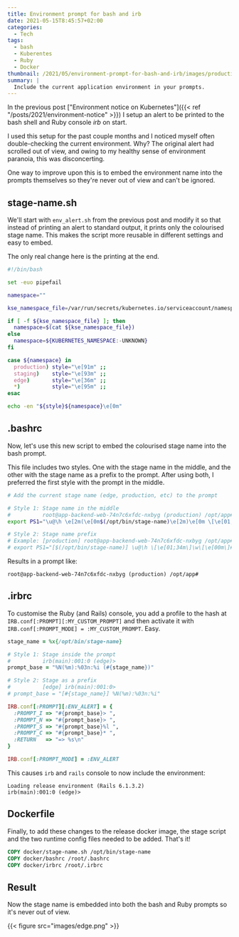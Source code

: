 ```yaml
---
title: Environment prompt for bash and irb
date: 2021-05-15T8:45:57+02:00
categories:
  - Tech
tags:
  - bash
  - Kuberentes
  - Ruby
  - Docker
thumbnail: /2021/05/environment-prompt-for-bash-and-irb/images/production.png
summary: |
  Include the current application environment in your prompts.
---
```


In the previous post ["Environment notice on Kubernetes"]({{< ref "/posts/2021/environment-notice" >}})
I setup an alert to be printed to the bash shell and Ruby console _irb_ on start.

I used  this setup for the past couple months and I noticed myself often double-checking
the current environment. Why? The original alert had scrolled out of view, and
owing to my healthy sense of environment paranoia, this was disconcerting.

One way to improve upon this is to embed the environment name into the prompts themselves
so they're never out of view and can't be ignored.

## stage-name.sh

We'll start with `env_alert.sh` from the previous post and modify it so that
instead of printing an alert to standard output, it prints only the colourised stage name.
This makes the script more reusable in different settings and easy to embed.

The only real change here is the printing at the end.

```bash
#!/bin/bash

set -euo pipefail

namespace=""

kse_namespace_file=/var/run/secrets/kubernetes.io/serviceaccount/namespace

if [ -f ${kse_namespace_file} ]; then
  namespace=$(cat ${kse_namespace_file})
else
  namespace=${KUBERNETES_NAMESPACE:-UNKNOWN}
fi

case ${namespace} in
  production) style="\e[91m" ;;
  staging)    style="\e[93m" ;;
  edge)       style="\e[36m" ;;
  *)          style="\e[95m" ;;
esac

echo -en "${style}${namespace}\e[0m"
```

## .bashrc

Now, let's use this new script to embed the colourised stage name into the bash prompt.

This file includes two styles. One with the stage name in the middle, and the other
with the stage name as a prefix to the prompt. After using both, I preferred
the first style with the prompt in the middle.

```bash
# Add the current stage name (edge, production, etc) to the prompt

# Style 1: Stage name in the middle
#          root@app-backend-web-74n7c6xfdc-nxbyg (production) /opt/app#
export PS1="\u@\h \e[2m(\e[0m$(/opt/bin/stage-name)\e[2m)\e[0m \[\e[01;34m\]\w\[\e[00m\]# "

# Style 2: Stage name prefix
# Example: [production] root@app-backend-web-74n7c6xfdc-nxbyg /opt/app#
# export PS1="[$(/opt/bin/stage-name)] \u@\h \[\e[01;34m\]\w\[\e[00m\]# "
```

Results in a prompt like:

```
root@app-backend-web-74n7c6xfdc-nxbyg (production) /opt/app#
```

## .irbrc

To customise the Ruby (and Rails) console, you add a profile to the hash at
`IRB.conf[:PROMPT][:MY_CUSTOM_PROMPT]` and then activate it with
`IRB.conf[:PROMPT_MODE] = :MY_CUSTOM_PROMPT`. Easy.

```ruby
stage_name = %x{/opt/bin/stage-name}

# Style 1: Stage inside the prompt
#          irb(main):001:0 (edge)>
prompt_base = "%N(%m):%03n:%i (#{stage_name})"

# Style 2: Stage as a prefix
#          [edge] irb(main):001:0>
# prompt_base = "[#{stage_name}] %N(%m):%03n:%i"

IRB.conf[:PROMPT][:ENV_ALERT] = {
  :PROMPT_I => "#{prompt_base}> ",
  :PROMPT_N => "#{prompt_base}> ",
  :PROMPT_S => "#{prompt_base}%l ",
  :PROMPT_C => "#{prompt_base}* ",
  :RETURN   => "=> %s\n"
}

IRB.conf[:PROMPT_MODE] = :ENV_ALERT
```

This causes `irb` and `rails` console to now include the environment:

```
Loading release environment (Rails 6.1.3.2)
irb(main):001:0 (edge)>
```

## Dockerfile

Finally, to add these changes to the release docker image, the stage script
and the two runtime config files needed to be added. That's it!

```Dockerfile
COPY docker/stage-name.sh /opt/bin/stage-name
COPY docker/bashrc /root/.bashrc
COPY docker/irbrc /root/.irbrc
```

## Result

Now the stage name is embedded into both the bash and Ruby prompts so it's never
out of view.

{{< figure src="images/edge.png" >}}
